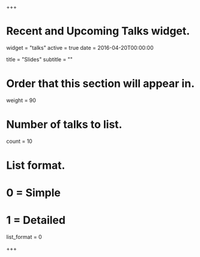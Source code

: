 +++
# Recent and Upcoming Talks widget.
widget = "talks"
active = true
date = 2016-04-20T00:00:00

title = "Slides"
subtitle = ""

# Order that this section will appear in.
weight = 90

# Number of talks to list.
count = 10

# List format.
#   0 = Simple
#   1 = Detailed
list_format = 0

+++


